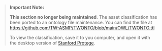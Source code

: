 >**Important Note:**
> 
>**This section no longer being maintained**. The asset classification has been ported to an ontology file maintenance. You can find the file at https://github.com/TW-ASMP/TWONTO/blob/main/OWL/TWONTO.ttl
>
> To view the classification, save it to you computer, and open it with the desktop version of [Stanford Protege](https://protege.stanford.edu/software.php).

